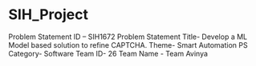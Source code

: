 # SIH_Project

Problem Statement ID – SIH1672
Problem Statement Title- Develop a ML Model based solution to refine CAPTCHA.
Theme- Smart Automation
PS Category- Software
Team ID- 26
Team Name - Team Avinya

